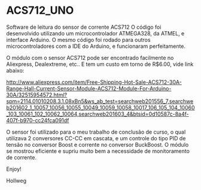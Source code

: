 # ACS712_UNO
Software de leitura do sensor de corrente ACS712
O código foi desenvolvido utilizando um microcontrolador ATMEGA328, da ATMEL, e interface Arduino. O mesmo código foi rodado para outros microcontroladores com a IDE do Arduino, e funcionaram perfeitamente.

O módulo com o sensor ACS712 pode ser encontrado facilmente no Aliexpress, Dealextreme, etc.. E tem um custo em torno de R$6.00, vide link abaixo:

http://www.aliexpress.com/item/Free-Shipping-Hot-Sale-ACS712-30A-Range-Hall-Current-Sensor-Module-ACS712-Module-For-Arduino-30A/32515954572.html?spm=2114.01010208.3.1.08xBn5&ws_ab_test=searchweb201556_7,searchweb201602_1_10057_10056_10055_10049_10059_10058_10017_106_105_104_10060_103_10061_102_10062_10064,searchweb201603_4&btsid=0d10587c-8a4f-407f-b970-cc24fca091df

O sensor foi utilizado para o meu trabalho de conclusão de curso, o qual utilizava 2 conversores CC-CC em cascata, e um controle do tipo PID de tensão no conversor Boost e corrente no conversor BuckBoost. O módulo se mostrou eficiente e supriu muito bem a necessidade de monitoramento de corrente.

Enjoy!

Hollweg

